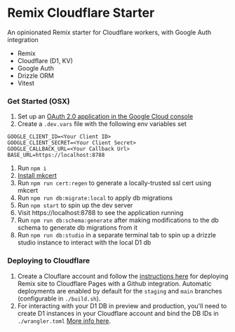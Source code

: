 # Remix Cloudflare Starter

An opinionated Remix starter for Cloudflare workers, with Google Auth integration

- Remix
- Cloudflare (D1, KV)
- Google Auth
- Drizzle ORM
- Vitest

### Get Started (OSX)

1. Set up an [OAuth 2.0 application in the Google Cloud console](https://console.cloud.google.com/apis/credentials/oauthclient)
1. Create a `.dev.vars` file with the following env variables set
```
GOOGLE_CLIENT_ID=<Your Client ID>
GOOGLE_CLIENT_SECRET=<Your Client Secret>
GOOGLE_CALLBACK_URL=<Your Callback Url>
BASE_URL=https://localhost:8788
```
1. Run `npm i`
1. [Install mkcert](https://github.com/FiloSottile/mkcert)
1. Run `npm run cert:regen` to generate a locally-trusted ssl cert using mkcert
1. Run `npm run db:migrate:local` to apply db migrations
1. Run `npm start` to spin up the dev server
1. Visit https://localhost:8788 to see the application running
1. Run `npm run db:schema:generate` after making modifications to the db schema to generate db migrations from it
1. Run `npm run db:studio` in a separate terminal tab to spin up a drizzle studio instance to interact with the local D1 db

### Deploying to Cloudflare

1. Create a Clouflare account and follow the [instructions here](https://developers.cloudflare.com/pages/framework-guides/deploy-a-remix-site/) for deploying Remix site to Cloudflare Pages with a Github integration. Automatic deployments are enabled by default for the `staging` and `main` branches (configurable in `./build.sh`).
1. For interacting with your D1 DB in preview and production, you'll need to create D1 instances in your Cloudflare account and bind the DB IDs in `./wrangler.toml` [More info here](https://developers.cloudflare.com/pages/functions/wrangler-configuration).